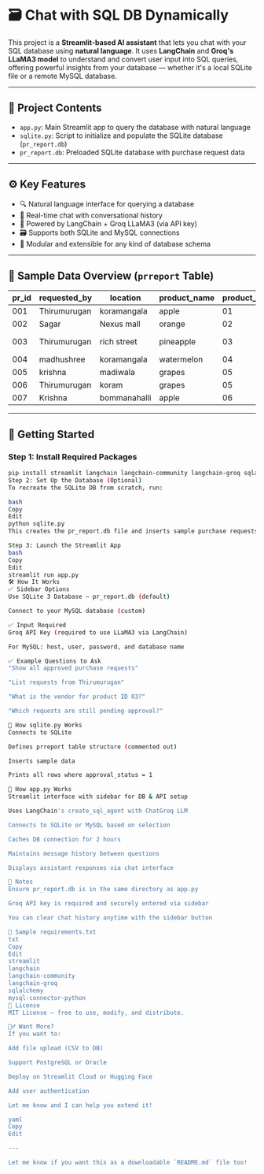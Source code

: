 # 🗃️ Chat with SQL DB Dynamically

This project is a **Streamlit-based AI assistant** that lets you chat with your SQL database using **natural language**. It uses **LangChain** and **Groq's LLaMA3 model** to understand and convert user input into SQL queries, offering powerful insights from your database — whether it's a local SQLite file or a remote MySQL database.

---

## 📁 Project Contents

- `app.py`: Main Streamlit app to query the database with natural language  
- `sqlite.py`: Script to initialize and populate the SQLite database (`pr_report.db`)  
- `pr_report.db`: Preloaded SQLite database with purchase request data

---

## ⚙️ Key Features

- 🔍 Natural language interface for querying a database  
- 💬 Real-time chat with conversational history  
- 🧠 Powered by LangChain + Groq LLaMA3 (via API key)  
- 🗃️ Supports both SQLite and MySQL connections  
- 🧩 Modular and extensible for any kind of database schema  

---

## 🧪 Sample Data Overview (`prreport` Table)

| pr_id | requested_by | location     | product_name | product_id | approved_by | vendor         | approval_status |
|-------|--------------|--------------|--------------|------------|-------------|----------------|------------------|
| 001   | Thirumurugan | koramangala  | apple        | 01         | siddharth   | insfusion      | 1                |
| 002   | Sagar        | Nexus mall   | orange       | 02         | madhushree  | ffservices     | 1                |
| 003   | Thirumurugan | rich street  | pineapple    | 03         | sagar       | ananya shelter | 1                |
| 004   | madhushree   | koramangala  | watermelon   | 04         | Thirumurugan| devalt         | 1                |
| 005   | krishna      | madiwala     | grapes       | 05         |             | zepto          | 0                |
| 006   | Thirumurugan | koram        | grapes       | 05         |             | gssprojects    | 0                |
| 007   | Krishna      | bommanahalli | apple        | 06         |             | insfusion      | 0                |

---

## 🚀 Getting Started

### Step 1: Install Required Packages

```bash
pip install streamlit langchain langchain-community langchain-groq sqlalchemy mysql-connector-python
Step 2: Set Up the Database (Optional)
To recreate the SQLite DB from scratch, run:

bash
Copy
Edit
python sqlite.py
This creates the pr_report.db file and inserts sample purchase requests.

Step 3: Launch the Streamlit App
bash
Copy
Edit
streamlit run app.py
🛠️ How It Works
✅ Sidebar Options
Use SQLite 3 Database – pr_report.db (default)

Connect to your MySQL database (custom)

✅ Input Required
Groq API Key (required to use LLaMA3 via LangChain)

For MySQL: host, user, password, and database name

✅ Example Questions to Ask
"Show all approved purchase requests"

"List requests from Thirumurugan"

"What is the vendor for product ID 03?"

"Which requests are still pending approval?"

🧾 How sqlite.py Works
Connects to SQLite

Defines prreport table structure (commented out)

Inserts sample data

Prints all rows where approval_status = 1

🧾 How app.py Works
Streamlit interface with sidebar for DB & API setup

Uses LangChain's create_sql_agent with ChatGroq LLM

Connects to SQLite or MySQL based on selection

Caches DB connection for 2 hours

Maintains message history between questions

Displays assistant responses via chat interface

📌 Notes
Ensure pr_report.db is in the same directory as app.py

Groq API key is required and securely entered via sidebar

You can clear chat history anytime with the sidebar button

🧩 Sample requirements.txt
txt
Copy
Edit
streamlit
langchain
langchain-community
langchain-groq
sqlalchemy
mysql-connector-python
📄 License
MIT License – free to use, modify, and distribute.

🙋‍♂️ Want More?
If you want to:

Add file upload (CSV to DB)

Support PostgreSQL or Oracle

Deploy on Streamlit Cloud or Hugging Face

Add user authentication

Let me know and I can help you extend it!

yaml
Copy
Edit

---

Let me know if you want this as a downloadable `README.md` file too!






